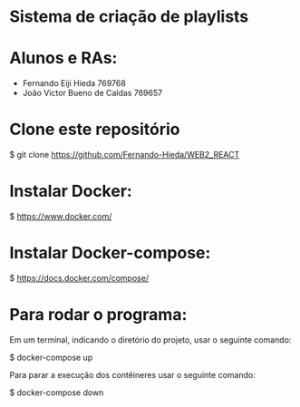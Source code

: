 # Sistema de criação de playlists

# Alunos e RAs:
  
- Fernando Eiji Hieda             769768
- João Victor Bueno de Caldas     769657


# Clone este repositório

$ git clone https://github.com/Fernando-Hieda/WEB2_REACT

# Instalar Docker:

$ https://www.docker.com/

# Instalar Docker-compose:

$ https://docs.docker.com/compose/

# Para rodar o programa:

Em um terminal, indicando o diretório do projeto, usar o seguinte comando:

$ docker-compose up

Para parar a execução dos contêineres usar o seguinte comando:

$ docker-compose down